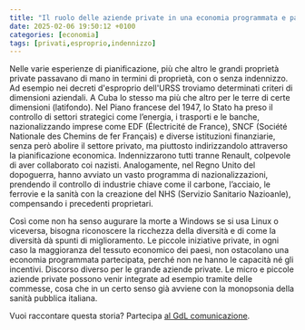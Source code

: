 ```yaml
---
title: "Il ruolo delle aziende private in una economia programmata e partecipata"
date: 2025-02-06 19:50:12 +0100
categories: [economia]
tags: [privati,esproprio,indennizzo]
---
```


Nelle varie esperienze di pianificazione, più che altro le grandi proprietà private passavano di mano in termini di proprietà, con o senza indennizzo. Ad esempio nei decreti d'esproprio dell'URSS troviamo determinati criteri di dimensioni aziendali. A Cuba lo stesso ma più che altro per le terre di certe dimensioni (latifondo). Nel Piano francese del 1947, lo Stato ha preso il controllo di settori strategici come l’energia, i trasporti e le banche, nazionalizzando imprese come EDF (Électricité de France), SNCF (Société Nationale des Chemins de fer Français) e diverse istituzioni finanziarie, senza però abolire il settore privato, ma piuttosto indirizzandolo attraverso la pianificazione economica. Indennizzarono tutti tranne Renault, colpevole di aver collaborato coi nazisti.
Analogamente, nel Regno Unito del dopoguerra, hanno avviato un vasto programma di nazionalizzazioni, prendendo il controllo di industrie chiave come il carbone, l’acciaio, le ferrovie e la sanità con la creazione del NHS (Servizio Sanitario Nazioanle), compensando i precedenti proprietari.

Così come non ha senso augurare la morte a Windows se si usa Linux o viceversa, bisogna riconoscere la ricchezza della diversità e di come la diversità dà spunti di miglioramento. Le piccole iniziative private, in ogni caso la maggioranza del tessuto economico dei paesi, non ostacolano una economia programmata partecipata, perché non ne hanno le capacità né gli incentivi. Discorso diverso per le grande aziende private. 
Le micro e piccole aziende private possono venir integrate ad esempio tramite delle commesse, cosa che in un certo senso già avviene con la monopsonia della sanità pubblica italiana.

Vuoi raccontare questa storia? Partecipa [al GdL comunicazione](https://f041.github.io/about/).
